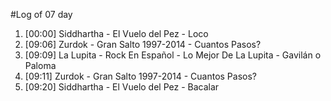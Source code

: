 #Log of 07 day

1. [00:00] Siddhartha - El Vuelo del Pez - Loco
1. [09:06] Zurdok - Gran Salto 1997-2014 - Cuantos Pasos?
1. [09:09] La Lupita - Rock En Español - Lo Mejor De La Lupita - Gavilán o Paloma
1. [09:11] Zurdok - Gran Salto 1997-2014 - Cuantos Pasos?
1. [09:20] Siddhartha - El Vuelo del Pez - Bacalar
